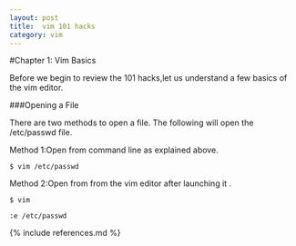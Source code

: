 ```yaml
---
layout: post
title:  vim 101 hacks
category: vim
---
```



#Chapter 1: Vim Basics

Before we begin to review the 101 hacks,let us understand a few basics of the vim editor.

###Opening a File 

There are two methods to open a file. The following will open the /etc/passwd file.

Method 1:Open from command line as explained above.

	$ vim /etc/passwd

Method 2:Open from from the vim editor after launching it .

	$ vim  

	:e /etc/passwd
	



{% include references.md %}
